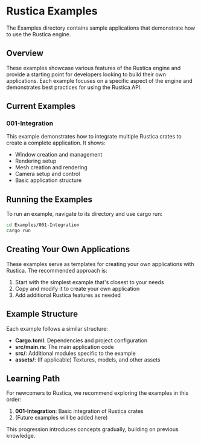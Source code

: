 # Rustica Examples

The Examples directory contains sample applications that demonstrate how to use the Rustica engine.

## Overview

These examples showcase various features of the Rustica engine and provide a starting point for developers looking to build their own applications. Each example focuses on a specific aspect of the engine and demonstrates best practices for using the Rustica API.

## Current Examples

### 001-Integration

This example demonstrates how to integrate multiple Rustica crates to create a complete application. It shows:

- Window creation and management
- Rendering setup
- Mesh creation and rendering
- Camera setup and control
- Basic application structure

## Running the Examples

To run an example, navigate to its directory and use cargo run:

```bash
cd Examples/001-Integration
cargo run
```

## Creating Your Own Applications

These examples serve as templates for creating your own applications with Rustica. The recommended approach is:

1. Start with the simplest example that's closest to your needs
2. Copy and modify it to create your own application
3. Add additional Rustica features as needed

## Example Structure

Each example follows a similar structure:

- **Cargo.toml**: Dependencies and project configuration
- **src/main.rs**: The main application code
- **src/**: Additional modules specific to the example
- **assets/**: (If applicable) Textures, models, and other assets

## Learning Path

For newcomers to Rustica, we recommend exploring the examples in this order:

1. **001-Integration**: Basic integration of Rustica crates
2. (Future examples will be added here)

This progression introduces concepts gradually, building on previous knowledge.
